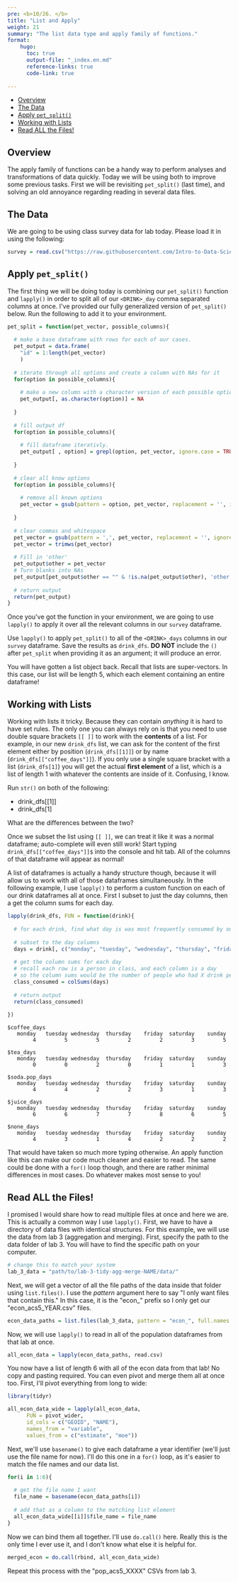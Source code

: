 ```yaml
---
pre: <b>10/26. </b>
title: "List and Apply"
weight: 21
summary: "The list data type and apply family of functions."
format:
    hugo:
      toc: true
      output-file: "_index.en.md"
      reference-links: true
      code-link: true
      
---
```




-   [Overview][]
-   [The Data][]
-   [Apply `pet_split()`][]
-   [Working with Lists][]
-   [Read ALL the Files!][]

## Overview

The apply family of functions can be a handy way to perform analyses and transformations of data quickly. Today we will be using both to improve some previous tasks. First we will be revisiting `pet_split()` (last time), and solving an old annoyance regarding reading in several data files.

## The Data

We are going to be using class survey data for lab today. Please load it in using the following:

``` r
survey = read.csv("https://raw.githubusercontent.com/Intro-to-Data-Science-Template/intro_to_data_science_reader/main/content/class_worksheets/4_r_rstudio/data/survey_data.csv")
```

## Apply `pet_split()`

The first thing we will be doing today is combining our `pet_split()` function and `lapply()` in order to split all of our `<DRINK>_day` comma separated columns at once. I've provided our fully generalized version of `pet_split()` below. Run the following to add it to your environment.

``` r
pet_split = function(pet_vector, possible_columns){
  
  # make a base dataframe with rows for each of our cases.
  pet_output = data.frame(
    "id" = 1:length(pet_vector)
    )
  
  # iterate through all options and create a column with NAs for it
  for(option in possible_columns){
    
    # make a new column with a character version of each possible option.
    pet_output[, as.character(option)] = NA
    
  }
  
  # fill output df
  for(option in possible_columns){
    
    # fill dataframe iterativly.
    pet_output[ , option] = grepl(option, pet_vector, ignore.case = TRUE)
    
  }
  
  # clear all know options
  for(option in possible_columns){
    
    # remove all known options
    pet_vector = gsub(pattern = option, pet_vector, replacement = '', ignore.case = TRUE)
    
  }
  
  # clear commas and whitespace
  pet_vector = gsub(pattern = ',', pet_vector, replacement = '', ignore.case = TRUE)
  pet_vector = trimws(pet_vector)
  
  # Fill in 'other'
  pet_output$other = pet_vector
  # Turn blanks into NAs
  pet_output[pet_output$other == "" & !is.na(pet_output$other), 'other'] = NA
  
  # return output
  return(pet_output)
}
```

Once you've got the function in your environment, we are going to use `lapply()` to apply it over all the relevant columns in our `survey` dataframe.

<div class="question">

Use `lapply()` to apply `pet_split()` to all of the `<DRINK>_days` columns in our `survey` dataframe. Save the results as `drink_dfs`. **DO NOT** include the `()` after `pet_split` when providing it as an argument; it will produce an error.

</div>

You will have gotten a list object back. Recall that lists are super-vectors. In this case, our list will be length 5, which each element containing an entire dataframe!

## Working with Lists

Working with lists it tricky. Because they can contain *anything* it is hard to have set rules. The only one you can always rely on is that you need to use double square brackets `[[ ]]` to work with the **contents** of a list. For example, in our new `drink_dfs` list, we can ask for the content of the first element either by position (`drink_dfs[[1]]`) or by name (`drink_dfs[["coffee_days"]]`). If you only use a single square bracket with a list (`drink_dfs[1]`) you will get the actual **first element** of a list, which is a list of length 1 with whatever the contents are inside of it. Confusing, I know.

<div class="question">

Run `str()` on both of the following:

-   drink_dfs\[\[1\]\]
-   drink_dfs\[1\]

What are the differences between the two?

</div>

Once we subset the list using `[[ ]]`, we can treat it like it was a normal dataframe; auto-complete will even still work! Start typing `drink_dfs[["coffee_days"]]$` into the console and hit tab. All of the columns of that dataframe will appear as normal!

A list of dataframes is actually a handy structure though, because it will allow us to work with all of those dataframes simultaneously. In the following example, I use `lapply()` to perform a custom function on each of our drink dataframes all at once. First I subset to just the day columns, then a get the column sums for each day.

``` r
lapply(drink_dfs, FUN = function(drink){
  
  # for each drink, find what day is was most frequently consumed by our class
  
  # subset to the day columns
  days = drink[, c("monday", "tuesday", "wednesday", "thursday", "friday", "saturday", "sunday")]
  
  # get the column sums for each day
  # recall each row is a person in class, and each column is a day
  # so the column sums would be the number of people who had X drink per day
  class_consumed = colSums(days)
  
  # return output
  return(class_consumed)
  
})
```

    $coffee_days
       monday   tuesday wednesday  thursday    friday  saturday    sunday 
            4         5         5         2         2         3         5 

    $tea_days
       monday   tuesday wednesday  thursday    friday  saturday    sunday 
            0         0         2         0         1         1         3 

    $soda.pop_days
       monday   tuesday wednesday  thursday    friday  saturday    sunday 
            4         4         2         2         3         1         3 

    $juice_days
       monday   tuesday wednesday  thursday    friday  saturday    sunday 
            6         6         7         7         8         6         5 

    $none_days
       monday   tuesday wednesday  thursday    friday  saturday    sunday 
            4         3         1         4         2         2         2 

That would have taken so much more typing otherwise. An apply function like this can make our code much cleaner and easier to read. The same could be done with a `for()` loop though, and there are rather minimal differences in most cases. Do whatever makes most sense to you!

## Read ALL the Files!

I promised I would share how to read multiple files at once and here we are. This is actually a common way I use `lapply()`. First, we have to have a directory of data files with identical structures. For this example, we will use the data from lab 3 (aggregation and merging). First, specify the path to the data folder of lab 3. You will have to find the specific path on your computer.

``` r
# change this to match your system
lab_3_data = "path/to/lab-3-tidy-agg-merge-NAME/data/"
```

Next, we will get a vector of all the file paths of the data inside that folder using `list.files()`. I use the *pattern* argument here to say "I only want files that contain this." In this case, it is the "econ\_" prefix so I only get our "econ_acs5_YEAR.csv" files.

``` r
econ_data_paths = list.files(lab_3_data, pattern = "econ_", full.names = TRUE)
```

Now, we will use `lapply()` to read in all of the population dataframes from that lab at once.

``` r
all_econ_data = lapply(econ_data_paths, read.csv)
```

You now have a list of length 6 with all of the econ data from that lab! No copy and pasting required. You can even pivot and merge them all at once too. First, I'll pivot everything from long to wide:

``` r
library(tidyr)

all_econ_data_wide = lapply(all_econ_data,
      FUN = pivot_wider,
      id_cols = c("GEOID", "NAME"),
      names_from = "variable",
      values_from = c("estimate", "moe"))
```

Next, we'll use `basename()` to give each dataframe a year identifier (we'll just use the file name for now). I'll do this one in a `for()` loop, as it's easier to match the file names and our data list.

``` r
for(i in 1:6){
  
  # get the file name I want
  file_name = basename(econ_data_paths[i])
  
  # add that as a column to the matching list element
  all_econ_data_wide[[i]]$file_name = file_name
}
```

Now we can bind them all together. I'll use `do.call()` here. Really this is the only time I ever use it, and I don't know what else it is helpful for.

``` r
merged_econ = do.call(rbind, all_econ_data_wide)
```

<div class="question">

Repeat this process with the "pop_acs5_XXXX" CSVs from lab 3.

</div>

  [Overview]: #overview
  [The Data]: #the-data
  [Apply `pet_split()`]: #apply-pet_split
  [Working with Lists]: #working-with-lists
  [Read ALL the Files!]: #read-all-the-files
